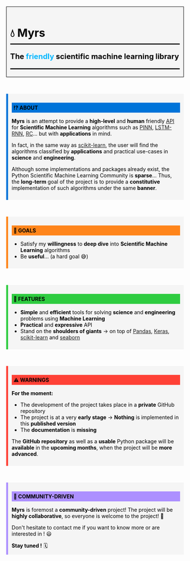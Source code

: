 <blockquote style="border-left: 1px solid #000; border-top: 1px solid #000; border-right: 1px solid #000; border-bottom: 1px solid #000; background-color: #f5f5f5; color: #000; padding: 10px;">
    <h1 style="font-size: 30px; margin-bottom: 10px;">💧 Myrs</h1>
    <hr style="border: 0; border-top: 2px solid #000; margin: 10px 0;">
    <p style="font-size: 20px; font-weight: bold; color: #000;">The <span style="color: #00B7FF;">friendly</span> scientific machine learning library</p>
    <hr style="border: 0; border-top: 2px solid #000; margin: 10px 0;">
</blockquote>

<p>&nbsp;</p>
<blockquote style="border-left: 5px solid #0074d9; background-color: #f5f5f5; color: #000; padding: 10px;">
    <p style="font-weight: bold; background-color: #0074d9; padding: 5px;"> ⁉️ ABOUT</p>
    <p><strong>Myrs</strong> is an attempt to provide a <strong>high-level</strong> and <strong>human</strong> friendly <a href="https://en.wikipedia.org/wiki/API">API</a> for <strong>Scientific Machine Learning</strong> algorithms such as <a href="https://arxiv.org/abs/2201.05624">PINN</a>, <a href="https://arxiv.org/abs/1909.09586">LSTM-RNN</a>, <a href="https://arxiv.org/abs/2307.15092">RC</a>... but with <strong>applications</strong> in mind.</p>
    <p>In fact, in the same way as <a href="https://scikit-learn.org/stable/index.html">scikit-learn</a>, the user will find the algorithms classified by <strong>applications</strong> and practical use-cases in <strong>science</strong> and <strong>engineering</strong>.</p>
    <p>Although some implementations and packages already exist, the Python Scientific Machine Learning Community is <strong>sparse</strong>... Thus, the <strong>long-term</strong> goal of the project is to provide a <strong>constitutive</strong> implementation of such algorithms under the same <strong>banner</strong>.</p>
</blockquote>

<!-- Horizontal space -->
<p>&nbsp;</p>

<blockquote style="border-left: 5px solid #ff851b; background-color: #f5f5f5; color: #000; padding: 10px;">
    <p style="font-weight: bold; background-color: #ff851b; padding: 5px;">🎯 GOALS</p>
    <ul>
        <li>Satisfy my <strong>willingness</strong> to <strong>deep dive</strong> into <strong>Scientific Machine Learning</strong> algorithms</li>
        <li>Be <strong>useful</strong>... (a hard goal 😅)</li>
    </ul>
</blockquote>

<!-- Horizontal space -->
<p>&nbsp;</p>

<blockquote style="border-left: 5px solid #2ecc40; background-color: #f5f5f5; color: #000; padding: 10px;">
    <p style="font-weight: bold;background-color: #2ecc40; padding: 5px;">🚀 FEATURES</p>
    <ul>
        <li><strong>Simple</strong> and <strong>efficient</strong> tools for solving <strong>science</strong> and <strong>engineering</strong> problems using <strong>Machine Learning</strong></li>
        <li><strong>Practical</strong> and <strong>expressive</strong> API</li>
        <li>Stand on the <strong>shoulders of giants</strong> -> on top of <a href="https://pandas.pydata.org/">Pandas</a>, <a href="https://keras.io/">Keras</a>, <a href="https://scikit-learn.org/stable/">scikit-learn</a> and <a href="https://seaborn.pydata.org/">seaborn</a> 
    </ul>
</blockquote>

<!-- Horizontal space -->
<p>&nbsp;</p>

<blockquote style="border-left: 5px solid #ff4136; background-color: #f5f5f5; color: #000; padding: 10px;">
    <p style="font-weight: bold;background-color: #ff4136; padding: 5px;">⚠️ WARNINGS</p>
    <p><strong>For the moment:</strong></p>
    <ul>
        <li>The development of the project takes place in a <strong>private</strong> GitHub repository</li>
        <li>The project is at a very <strong>early stage</strong> -> <strong>Nothing</strong> is implemented in this <strong>published version</strong></li>
        <li>The <strong>documentation</strong> is <strong>missing</strong></li>
    </ul>
    <p>The <strong>GitHub repository</strong> as well as a <strong>usable</strong> Python package will be<strong> available</strong> in the <strong>upcoming months</strong>, when the project will be <strong>more advanced</strong>.</p>

</blockquote>

<!-- Horizontal space -->
<p>&nbsp;</p>

<blockquote style="border-left: 5px solid #AD90FF; background-color: #f5f5f5; color: #000; padding: 10px;">
    <p style="font-weight: bold;background-color: #AD90FF; padding: 5px;">🤝 COMMUNITY-DRIVEN</p>
    <p><strong>Myrs</strong> is foremost a <strong>community-driven</strong> project! The project will be <strong>highly collaborative</strong>, so everyone is welcome to the project! 🤗 <p>
    <p>Don't hesitate to contact me if you want to know more or are interested in ! 😃</p>
    <strong>Stay tuned !</strong> 🗓️
</blockquote>

